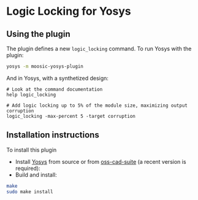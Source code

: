 
# Logic Locking for Yosys


## Using the plugin

The plugin defines a new `logic_locking` command. To run Yosys with the plugin:

```sh
yosys -m moosic-yosys-plugin
```

And in Yosys, with a synthetized design:
```
# Look at the command documentation
help logic_locking

# Add logic locking up to 5% of the module size, maximizing output corruption
logic_locking -max-percent 5 -target corruption
```


## Installation instructions

To install this plugin
- Install [Yosys](https://github.com/YosysHQ/yosys) from source or from [oss-cad-suite](https://github.com/YosysHQ/oss-cad-suite-build) (a recent version is required):
- Build and install:
```sh
make
sudo make install
```
